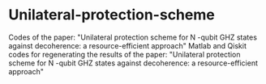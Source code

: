 # Unilateral-protection-scheme
Codes of the paper: "Unilateral protection scheme for N -qubit GHZ states against decoherence: a resource-efficient approach"
Matlab and Qiskit codes for regenerating the results of the paper: "Unilateral protection scheme for N -qubit GHZ states against decoherence: a resource-efficient approach"
